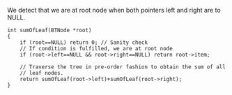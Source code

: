 We detect that we are at root node when both pointers left and right are to NULL.

```
int sumOfLeaf(BTNode *root)
{
    if (root==NULL) return 0; // Sanity check
    // If condition is fulfilled, we are at root node
    if (root->left==NULL && root->right==NULL) return root->item;

    // Traverse the tree in pre-order fashion to obtain the sum of all
    // leaf nodes.
    return sumOfLeaf(root->left)+sumOfLeaf(root->right);
}
```